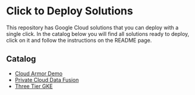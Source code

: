 # Click to Deploy Solutions

This repository has Google Cloud solutions that you can deploy with a single click.
In the catalog below you will find all solutions ready to deploy, click on it and follow the instructions on the README page.

## Catalog

- [Cloud Armor Demo](./cloud-armor-demo/)
- [Private Cloud Data Fusion](./private-cloud-data-fusion/)
- [Three Tier GKE](./three-tier-gke/)
